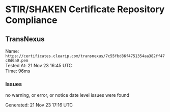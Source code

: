 # STIR/SHAKEN Certificate Repository Compliance

## TransNexus

Name: `https://certificates.clearip.com/transnexus/7c55fbd86f4751354aa382ff47c8d6a0.pem`\
Tested At: 21 Nov 23 16:45 UTC\
Time: 96ms

### Issues

no warning, or error, or notice date level issues were found

Generated: 21 Nov 23 17:16 UTC